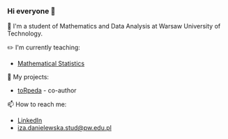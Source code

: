 ### Hi everyone 👋

:mega: I'm a student of Mathematics and Data Analysis at Warsaw University of Technology.


:pencil2: I'm currently teaching:
- [Mathematical Statistics](https://github.com/danielewskai/SM_2024L)


🔭 My projects:
- [toRpeda](https://github.com/kozaka93/toRpEDA) - co-author


📫 How to reach me:
- [LinkedIn](www.linkedin.com/in/iza-danielewska)
- iza.danielewska.stud@pw.edu.pl


<!--
**danielewskai/danielewskai** is a ✨ _special_ ✨ repository because its `README.md` (this file) appears on your GitHub profile.

Here are some ideas to get you started:

- 🔭 I’m currently working on ...
- 🌱 I’m currently learning ...
- 👯 I’m looking to collaborate on ...
- 🤔 I’m looking for help with ...
- 💬 Ask me about ...
- 📫 How to reach me: ...
- 😄 Pronouns: ...
- ⚡ Fun fact: ...
-->
